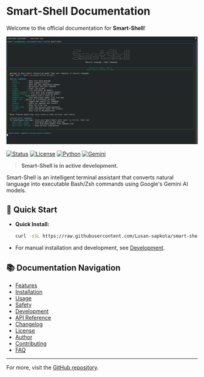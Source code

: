 # Smart-Shell Documentation

Welcome to the official documentation for **Smart-Shell**!

![Smart-Shell Logo](images/image.png)

[![Status](https://img.shields.io/badge/Status-Active%20Development-brightgreen)](https://github.com/Lusan-sapkota/smart-shell)
[![License](https://img.shields.io/badge/license-Apache--2.0-blue.svg)](../LICENSE)
[![Python](https://img.shields.io/badge/Python-3.8%2B-blue)](https://www.python.org/)
[![Gemini](https://img.shields.io/badge/AI-Google%20Gemini-orange)](https://ai.google.dev/)

> **Smart-Shell is in active development.**

Smart-Shell is an intelligent terminal assistant that converts natural language into executable Bash/Zsh commands using Google's Gemini AI models.

## 🚀 Quick Start

- **Quick Install:**
  ```bash
  curl -sSL https://raw.githubusercontent.com/Lusan-sapkota/smart-shell/main/install.sh | bash
  ```
- For manual installation and development, see [Development](development.md).

## 📚 Documentation Navigation

- [Features](features.md)
- [Installation](installation.md)
- [Usage](usage.md)
- [Safety](safety.md)
- [Development](development.md)
- [API Reference](api.md)
- [Changelog](CHANGELOG.md)
- [License](../LICENSE)
- [Author](author.md)
- [Contributing](contributing.md)
- [FAQ](faq.md)

---

For more, visit the [GitHub repository](https://github.com/Lusan-sapkota/smart-shell).
